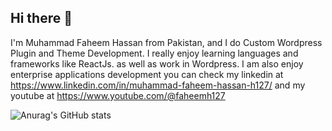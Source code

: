 ## Hi there 👋

I'm Muhammad Faheem Hassan from Pakistan, and I do Custom Wordpress Plugin and Theme Development. I really enjoy learning languages and frameworks like ReactJs. as well as work in Wordpress. I am also enjoy enterprise applications development you can check my linkedin at https://www.linkedin.com/in/muhammad-faheem-hassan-h127/ and my youtube at https://www.youtube.com/@faheemh127 

![Anurag's GitHub stats](https://github-readme-stats.vercel.app/api?username=faheemh127&show_icons=true&bg_color=00000000)
